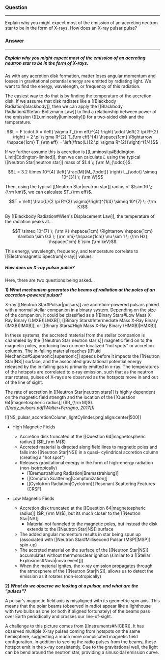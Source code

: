 ### Question
---
Explain why you might expect most of the emission of an accreting neutron star to be in the form of X-rays. How does an X-ray pulsar pulse?

### Answer
---
##### Explain why you might expect most of the emission of an accreting neutron star to be in the form of X-rays. 

As with any accretion disk formation, matter loses angular momentum and losses in gravitational potential energy are emitted by radiating light. We want to find the energy, wavelength, or frequency of this radiation.

The easiest way to do that is by finding the temperature of the accretion disk. If we assume that disk radiates like a [[Blackbody Radiation|blackbody]], then we can apply the [[Blackbody Radiation#Stefan-Boltzmann Law]] to find a relationship between power of the emission ([[Luminosity|luminosity]]) for a two-sided disk and the temperature.

$$L = F \cdot A = \left( \sigma T_{\rm eff}^{4} \right) \cdot \left( 2 \pi R^{2} \right) = 2 \pi \sigma R^{2} T_{\rm eff}^{4} \hspace{1cm} \Rightarrow \hspace{1cm} T_{\rm eff} = \left(\frac{L}{2 \pi \sigma R^{2}}\right)^{1/4}$$

If we further assume this is accretion is [[Luminosity#Eddington Limit|Eddington-limited]], then we can calculate $L$ using the typical [[Neutron Star|neutron star]] mass of $1.4 \; {\rm M_{\odot}}$. 

$$L = 3.2 \times 10^{4} \left( \frac{M}{M_{\odot}} \right) L_{\odot} \simeq 10^{31} \; {\rm W}$$

Then, using the typical [[Neutron Star|neutron star]] radius of $\sim 10 \; {\rm km}$, we can calculate $T_{\rm eff}$. 

$$T = \left( \frac{L}{2 \pi R^{2} \sigma}\right)^{1/4} \simeq 10^{7} \; {\rm K}$$

By [[Blackbody Radiation#Wien's Displacement Law]], the temperature of the radiation peaks at...

$$T \simeq 10^{7} \; {\rm K} \hspace{1cm} \Rightarrow \hspace{1cm} \lambda \sim 0.3 \; {\rm nm} \hspace{1cm} \nu \sim 1 \; {\rm Hz} \hspace{1cm} E \sim {\rm keV}$$

This energy, wavelength, frequency, and temperature correlate to [[Electromagnetic Spectrum|x-ray]] values.

##### How does an X-ray pulsar pulse?

Here, there are two questions being asked...

**1) *What mechanism generates the beams of radiation at the poles of an accretion-powered pulsar?***

X-ray [[Neutron Star#Pulsar|pulsars]] are accretion-powered pulsars paired with a normal stellar companion in a binary system. Depending on the size of the companion, it could be classified as a [[Binary Stars#Low Mass X-Ray Binary (LMXB)|LMXB]], [[Binary Stars#Intermediate Mass X-Ray Binary (IMXB)|IMXB]], or [[Binary Stars#High Mass X-Ray Binary (HMXB)|HMXB]].

In these systems, the accreted material from the stellar companion is channeled by the [[Neutron Star|neutron star's]] magnetic field on to the magnetic poles, producing two or more localized "hot spots" or accretion columns. The in-falling material reaches [[Fluid Mechanics#Supersonic|supersonic]] speeds before it impacts the [[Neutron Star|NS]] surface, and the associated gravitational potential energy released by the in-falling gas is primarily emitted in x-ray. The temperatures of the hotspots are correlated to x-ray emission, such that as the neutron star rotates, pulses of X-rays are observed as the hotspots move in and out of the line of sight.

The rate of accretion in [[Neutron Star|neutron stars]] is highly dependent on the magnetic field strength and the location of the [[Question 64|magnetospheric radius]] ($R_{\rm M}$). *([[xray_pulsars.pdf|Walter+Ferrigno, 2017]])*

![[NS_pulsar_accretionColumn_lightCylinder.png|align:center|500]]

- High Magnetic Fields
	- Accretion disk truncated at the [[Question 64|magnetospheric radius]] ($R_{\rm M}$)
	- Accreted material is directed along field lines to magnetic poles and falls into [[Neutron Star|NS]] in a quasi- cylindrical accretion column (creating a "hot spot")
	- Releases gravitational energy in the form of high-energy radiation (non-isotropically)
		- [[Bremsstrahlung Radiation|Bremsstrahlung]]
		- [[Compton Scattering|Comptonization]]
		- [[Cyclotron Radiation|Cyclotron]] Resonant Scattering Features (CRSF)

- Low Magnetic Fields 
	- Accretion disk truncated at the [[Question 64|magnetospheric radius]] ($R_{\rm M}$), but its much closer to the [[Neutron Star|NS]] 
		- Material not funneled to the magnetic poles, but instead the disk extends to the [[Neutron Star|NS]] surface
	- The added angular momentum results in star being spun up (associated with [[Neutron Star#Millisecond Pulsar (MSP)|MSP]] spin-up)
	- The accreted material on the surface of the [[Neutron Star|NS]] accumulates without thermonuclear ignition (similar to a [[Stellar Explosions#Nova|nova event]])
	- When the material ignites, the x-ray emission propagates through the atmosphere of the [[Neutron Star|NS]], allows us to detect the emission as it rotates (non-isotropically)


**2) *What do we observe we looking at a pulsar, and what are the "pulses"?***

A pulsar's magnetic field axis is misaligned with its geometric spin axis. This means that the polar beams (observed in radio) appear like a lighthouse with two bulbs as one (or both if aligned fortunately) of the beams pass over Earth periodically and crosses our line-of-sight.

A challenge to this picture comes from [[Instruments#NICER]]. It has observed multiple X-ray pulses coming from hotspots on the same hemisphere, suggesting a much more complicated magnetic field configuration. In addition to seeing the radio pulses from the beams, these hotspot emit in the x-ray consistently. Due to the gravitational well, the light can be bend around the neutron star, providing a sinusoidal emission curve.